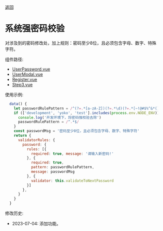 [返回](../)

# 系统强密码校验

对涉及到的密码修改处，加上规则：密码至少8位，且必须包含字母、数字、特殊字符。

组件路径: 
* [UserPassword.vue](https://github.com/yoko-murasame/ant-design-vue-jeecg/blob/yoko/src/components/tools/UserPassword.vue)
* [UserModal.vue](https://github.com/yoko-murasame/ant-design-vue-jeecg/blob/yoko/src/views/system/modules/UserModal.vue)
* [Register.vue](https://github.com/yoko-murasame/ant-design-vue-jeecg/blob/yoko/src/views/user/register/Register.vue)
* [Step3.vue](https://github.com/yoko-murasame/ant-design-vue-jeecg/blob/yoko/src/views/user/alteration/Step3.vue)

使用示例:
```js
  data() {
    let passwordRulePattern = /^(?=.*[a-zA-Z])(?=.*\d)(?=.*[~!@#$%^&*()_+`\-={}:";'<>?,./]).{8,}$/;
    if (['development', 'yoko', 'test'].includes(process.env.NODE_ENV)) {
      console.log('开发环境下，将密码强校验去除')
      passwordRulePattern = /^.*$/
    }
    const passwordMsg = '密码至少8位，且必须包含字母、数字、特殊字符'
    return {
      validatorRules: {
        password: {
          rules: [{
            required: true, message: '请输入新密码!'
          }, {
            required: true,
            pattern: passwordRulePattern,
            message: passwordMsg
          }, {
            validator: this.validateToNextPassword
          }]
        },
      }
    }
  }
```

修改历史:
* 2023-07-04: 添加功能。
